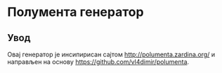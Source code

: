 # Полумента генератор

## Увод

Овај генератор је инсипирисан сајтом http://polumenta.zardina.org/ и направљен на основу https://github.com/vl4dimir/polumenta.
